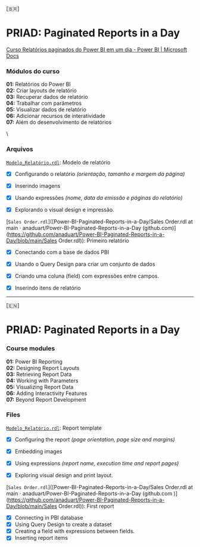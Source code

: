 [🇧🇷]


# PRIAD: Paginated Reports in a Day

[Curso Relatórios paginados do Power BI em um dia - Power BI | Microsoft Docs](https://docs.microsoft.com/pt-br/power-bi/learning-catalog/paginated-reports-online-course)

### **Módulos do curso**

**01:** Relatórios do Power BI\
**02:** Criar layouts de relatório\
**03:** Recuperar dados de relatório\
**04:** Trabalhar com parâmetros\
**05:** Visualizar dados de relatório\
**06:** Adicionar recursos de interatividade\
**07:** Além do desenvolvimento de relatórios

\

### Arquivos

[`Modelo_Relatório.rdl`](https://github.com/anaduart/Power-BI-Paginated-Reports-in-a-Day/blob/main/Modelo_Relatorio.rdl): Modelo de relatório

- [x] Configurando o relatório *(orientação, tamanho e margem da página)*
- [x] Inserindo imagens
- [x] Usando expressões *(nome, data da emissão e páginas do relatório)*
- [x] Explorando o visual design e impressão.



[`Sales Order.rdl`]([Power-BI-Paginated-Reports-in-a-Day/Sales Order.rdl at main · anaduart/Power-BI-Paginated-Reports-in-a-Day (github.com)](https://github.com/anaduart/Power-BI-Paginated-Reports-in-a-Day/blob/main/Sales Order.rdl)): Primeiro relatório

- [x] Conectando com a base de dados PBI
- [x] Usando o Query Design para criar um conjunto de dados
- [x] Criando uma coluna (field) com expressões entre campos.
- [x] Inserindo itens de relatório


________

[🇪🇳]


# PRIAD: Paginated Reports in a Day

### **Course modules**

**01:** Power BI Reporting\
**02:** Designing Report Layouts\
**03:** Retrieving Report Data\
**04:** Working with Parameters\
**05:** Visualizing Report Data\
**06:** Adding Interactivity Features\
**07:** Beyond Report Development



### Files

[`Modelo_Relatório.rdl`](https://github.com/anaduart/Power-BI-Paginated-Reports-in-a-Day/blob/main/Modelo_Relatorio.rdl): Report template

- [x] Configuring the report *(page orientation, page size and margins)*
- [x] Embedding images
- [x] Using expressions *(report name, execution time and report pages)*
- [x] Exploring visual design and print layout.



[`Sales Order.rdl`]([Power-BI-Paginated-Reports-in-a-Day/Sales Order.rdl at main · anaduart/Power-BI-Paginated-Reports-in-a-Day (github.com )](https://github.com/anaduart/Power-BI-Paginated-Reports-in-a-Day/blob/main/Sales Order.rdl)): First report

- [x] Connecting in PBI database
- [x] Using Query Design to create a dataset
- [x] Creating a field with expressions between fields.
- [x] Inserting report items
